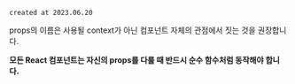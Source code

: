 `created at 2023.06.20`

props의 이름은 사용될 context가 아닌 컴포넌트 자체의 관점에서 짓는 것을 권장합니다.

**모든 React 컴포넌트는 자신의 props를 다룰 때 반드시 순수 함수처럼 동작해야 합니다.**
